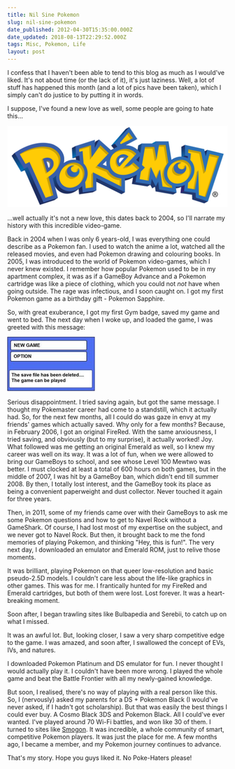 ```yaml
---
title: Nil Sine Pokemon
slug: nil-sine-pokemon
date_published: 2012-04-30T15:35:00.000Z
date_updated: 2018-08-13T22:29:52.000Z
tags: Misc, Pokemon, Life
layout: post
---
```


I confess that I haven't been able to tend to this blog as much as I would've liked. It's not about time (or the lack of it), it's just laziness. Well, a lot of stuff has happened this month (and a lot of pics have been taken), which I simply can't do justice to by putting it in words.

I suppose, I've found a new love as well, some people are going to hate this...

![Pokemon-PNG-Pic](/content/images/2018/08/Pokemon-PNG-Pic.png)

...well actually it's not a new love, this dates back to 2004, so I'll narrate my history with this incredible video-game.

Back in 2004 when I was only 6 years-old, I was everything one could describe as a Pokemon fan. I used to watch the anime a lot, watched all the released movies, and even had Pokemon drawing and colouring books. In 2005, I was introduced to the world of Pokemon video-games, which I never knew existed. I remember how popular Pokemon used to be in my apartment complex, it was as if a GameBoy Advance and a Pokemon cartridge was like a piece of clothing, which you could not *not* have when going outside. The rage was infectious, and I soon caught on. I got my first Pokemon game as a birthday gift - Pokemon Sapphire.

So, with great exuberance, I got my first Gym badge, saved my game and went to bed. The next day when I woke up, and loaded the game, I was greeted with this message:

![deleted-file](/content/images/2018/08/deleted-file.jpg)

Serious disappointment. I tried saving again, but got the same message. I thought my Pokemaster career had come to a standstill, which it actually had. So, for the next few months, all I could do was gaze in envy at my friends' games which actually saved. Why only for a few months? Because, in February 2006, I got an original FireRed. With the same anxiousness, I tried saving, and obviously (but to my surprise), it actually worked! Joy. What followed was me getting an original Emerald as well, so I knew my career was well on its way. It was a lot of fun, when we were allowed to bring our GameBoys to school, and see whose Level 100 Mewtwo was better. I must clocked at least a total of 600 hours on both games, but in the middle of 2007, I was hit by a GameBoy ban, which didn't end till summer 2008. By then, I totally lost interest, and the GameBoy took its place as being a convenient paperweight and dust collector. Never touched it again for three years.

Then, in 2011, some of my friends came over with their GameBoys to ask me some Pokemon questions and how to get to Navel Rock without a GameShark. Of course, I had lost most of my expertise on the subject, and we never got to Navel Rock. But then, it brought back to me the fond memories of playing Pokemon, and thinking "Hey, this is fun!". The very next day, I downloaded an emulator and Emerald ROM, just to relive those moments.

It was brilliant, playing Pokemon on that queer low-resolution and basic pseudo-2.5D models. I couldn't care less about the life-like graphics in other games. This was for me. I frantically hunted for my FireRed and Emerald cartridges, but both of them were lost. Lost forever. It was a heart-breaking moment.

Soon after, I began trawling sites like Bulbapedia and Serebii, to catch up on what I missed.

It was an awful lot. But, looking closer, I saw a very sharp competitive edge to the game. I was amazed, and soon after, I swallowed the concept of EVs, IVs, and natures.

I downloaded Pokemon Platinum and DS emulator for fun. I never thought I would actually play it. I couldn't have been more wrong. I played the whole game and beat the Battle Frontier with all my newly-gained knowledge.

But soon, I realised, there's no way of playing with a real person like this. So, I (nervously) asked my parents for a DS + Pokemon Black (I would've never asked, if I hadn't got scholarship). But that was easily the best things I could ever buy. A Cosmo Black 3DS and Pokemon Black. All I could've ever wanted. I've played around 70 Wi-Fi battles, and won like 30 of them. I turned to sites like [Smogon](http://smogon.com/). It was incredible, a whole community of smart, competitive Pokemon players. It was just the place for me. A few months ago, I became a member, and my Pokemon journey continues to advance.

That's my story. Hope you guys liked it. No Poke-Haters please!
